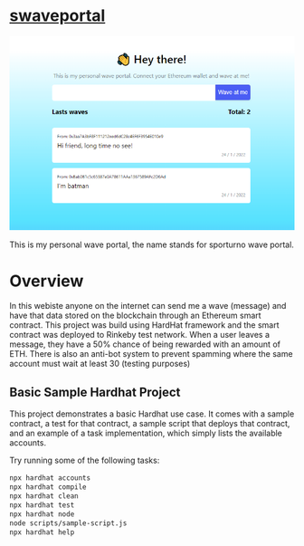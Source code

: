 # [swaveportal](https://swaveportal.herokuapp.com/)

![swaveportal](./screenshot.png)

This is my personal wave portal, the name stands for sporturno wave portal.

# Overview

In this webiste anyone on the internet can send me a wave (message) and have that data stored on the blockchain through an Ethereum smart contract. This project was build using HardHat framework and the smart contract was deployed to Rinkeby test network. When a user leaves a message, they have a 50% chance of being rewarded with an amount of ETH. There is also an anti-bot system to prevent spamming where the same account must wait at least 30 (testing purposes)

## Basic Sample Hardhat Project

This project demonstrates a basic Hardhat use case. It comes with a sample contract, a test for that contract, a sample script that deploys that contract, and an example of a task implementation, which simply lists the available accounts.

Try running some of the following tasks:

```shell
npx hardhat accounts
npx hardhat compile
npx hardhat clean
npx hardhat test
npx hardhat node
node scripts/sample-script.js
npx hardhat help
```
